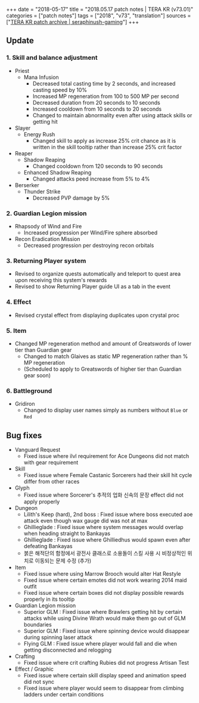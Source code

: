 +++
date = "2018-05-17"
title = "2018.05.17 patch notes | TERA KR (v73.01)"
categories = ["patch notes"]
tags = ["2018", "v73", "translation"]
sources = ["[TERA KR patch archive | seraphinush-gaming](/ko/patch/2018/v73-01)"]
+++

## Update

### **1.** Skill and balance adjustment
- Priest
  - Mana Infusion
    - Decreased total casting time by 2 seconds, and increased casting speed by 10%
    - Increased MP regeneration from 100 to 500 MP per second
    - Decreased duration from 20 seconds to 10 seconds
    - Increased cooldown from 10 seconds to 20 seconds
    - Changed to maintain abnormality even after using attack skills or getting hit
- Slayer
  - Energy Rush
    - Changed skill to apply as increase 25% crit chance as it is written in the skill tooltip rather than increase 25% crit factor
- Reaper
  - Shadow Reaping
    - Changed cooldown from 120 seconds to 90 seconds
  - Enhanced Shadow Reaping
    - Changed attacks peed increase from 5% to 4%
- Berserker
  - Thunder Strike
    - Decreased PVP damage by 5%

### **2.** Guardian Legion mission
- Rhapsody of Wind and Fire
  - Increased progression per Wind/Fire sphere absorbed
- Recon Eradication Mission
  - Decreased progression per destroying recon orbitals

### **3.** Returning Player system
- Revised to organize quests automatically and teleport to quest area upon receiving this system's rewards
- Revised to show Returning Player guide UI as a tab in the event

### **4.** Effect
- Revised crystal effect from displaying duplicates upon crystal proc

### **5.** Item
- Changed MP regeneration method and amount of Greatswords of lower tier than Guardian gear
  - Changed to match Glaives as static MP regeneration rather than % MP regeneration
  - (Scheduled to apply to Greatswords of higher tier than Guardian gear soon)

### **6.** Battleground
- Gridiron
  - Changed to display user names simply as numbers without `Blue` or `Red`

## Bug fixes

- Vanguard Request
  - Fixed issue where ilvl requirement for Ace Dungeons did not match with gear requirement
- Skill
  - Fixed issue where Female Castanic Sorcerers had their skill hit cycle differ from other races
- Glyph
  - Fixed issue where Sorcerer's 추적의 업화 신속의 문장 effect did not apply properly
- Dungeon
  - Lilith's Keep (hard), 2nd boss : Fixed issue where boss executed aoe attack even though wax gauge did was not at max
  - Ghillieglade : Fixed issue where system messages would overlap when heading straight to Bankayas
  - Ghillieglade : Fixed issue where Ghilliedhus would spawn even after defeating Bankayas
  - 붉은 해적단의 함정에서 광전사 클래스로 소용돌이 스킬 사용 시 비정상적인 위치로 이동되는 문제 수정 (추가)
- Item
  - Fixed issue where using Marrow Brooch would alter Hat Restyle
  - Fixed issue where certain emotes did not work wearing 2014 maid outfit
  - Fixed issue where certain boxes did not display possible rewards properly in its tooltip
- Guardian Legion mission
  - Superior GLM : Fixed issue where Brawlers getting hit by certain attacks while using Divine Wrath would make them go out of GLM boundaries
  - Superior GLM : Fixed issue where spinning device would disappear during spinning laser attack
  - Flying GLM : Fixed issue where player would fall and die when getting disconnected and relogging
- Crafting
  - Fixed issue where crit crafting Rubies did not progress Artisan Test
- Effect / Graphic
  - Fixed issue where certain skill display speed and animation speed did not sync
  - Fixed issue where player would seem to disappear from climbing ladders under certain conditions
